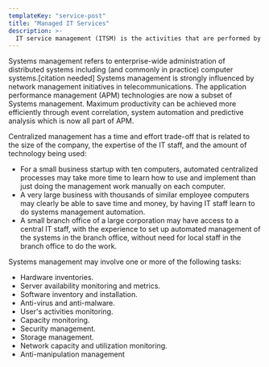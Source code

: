 ```yaml
---
templateKey: "service-post"
title: "Managed IT Services"
description: >-
  IT service management (ITSM) is the activities that are performed by an organization to design, plan, deliver, operate and control information technology (IT) services offered to customers.
---
```


Systems management refers to enterprise-wide administration of distributed systems including (and commonly in practice) computer systems.[citation needed] Systems management is strongly influenced by network management initiatives in telecommunications. The application performance management (APM) technologies are now a subset of Systems management. Maximum productivity can be achieved more efficiently through event correlation, system automation and predictive analysis which is now all part of APM.

Centralized management has a time and effort trade-off that is related to the size of the company, the expertise of the IT staff, and the amount of technology being used:

- For a small business startup with ten computers, automated centralized processes may take more time to learn how to use and implement than just doing the management work manually on each computer.
- A very large business with thousands of similar employee computers may clearly be able to save time and money, by having IT staff learn to do systems management automation.
- A small branch office of a large corporation may have access to a central IT staff, with the experience to set up automated management of the systems in the branch office, without need for local staff in the branch office to do the work.

Systems management may involve one or more of the following tasks:

- Hardware inventories.
- Server availability monitoring and metrics.
- Software inventory and installation.
- Anti-virus and anti-malware.
- User's activities monitoring.
- Capacity monitoring.
- Security management.
- Storage management.
- Network capacity and utilization monitoring.
- Anti-manipulation management
